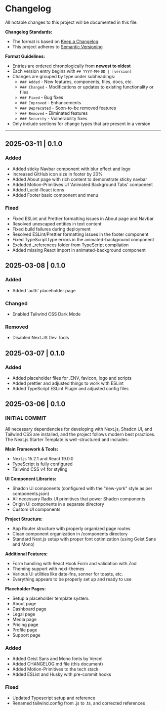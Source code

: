 # Changelog

All notable changes to this project will be documented in this file.

**Changelog Standards:**

- The format is based on [Keep a Changelog](https://keepachangelog.com/en/1.0.0/)
- This project adheres to [Semantic Versioning](https://semver.org/spec/v2.0.0.html)

**Format Guidelines:**

- Entries are ordered chronologically from **newest to oldest**
- Each version entry begins with `## YYYY-MM-DD | [version]`
- Changes are grouped by type under subheadings:
  - `### Added` - New features, components, files, docs, etc.
  - `### Changed` - Modifications or updates to existing functionality or files
  - `### Fixed` - Bug fixes
  - `### Improved` - Enhancements
  - `### Deprecated` - Soon-to-be removed features
  - `### Removed` - Eliminated features
  - `### Security` - Vulnerability fixes
- Only include sections for change types that are present in a version

---

## 2025-03-11 | 0.1.0

### Added

- Added sticky Navbar component with blur effect and logo
- Increased GitHub icon size in footer by 20%
- Added About page with rich content to demonstrate sticky navbar
- Added Motion-Primitives UI 'Animated Background Tabs' component
- Added Lucid-React icons
- Added Footer basic component and menu

### Fixed

- Fixed ESLint and Prettier formatting issues in About page and Navbar
- Resolved unescaped entities in text content
- Fixed build failures during deployment
- Resolved ESLint/Prettier formatting issues in the footer component
- Fixed TypeScript type errors in the animated-background component
- Excluded _references folder from TypeScript compilation
- Added missing React import in animated-background component

## 2025-03-08 | 0.1.0

### Added

- Added 'auth' placeholder page

### Changed

- Enabled Tailwind CSS Dark Mode

### Removed

- Disabled Next.JS Dev Tools

## 2025-03-07 | 0.1.0

### Added

- Added placeholder files for .ENV, favicon, logo and scripts
- Added prettier and adjusted things to work with ESLint
- Added TypeScript ESLint Plugin and adjusted config files

## 2025-03-06 | 0.1.0

### INITIAL COMMIT

All necessary dependencies for developing with Next.js, Shadcn UI, and Tailwind CSS are installed, and the project follows modern best practices. The Next.js Starter Template is well-structured and includes:

**Main Framework & Tools:**

- Next.js 15.2.1 and React 19.0.0
- TypeScript is fully configured
- Tailwind CSS v4 for styling

**UI Component Libraries:**

- Shadcn UI components (configured with the "new-york" style as per components.json)
- All necessary Radix UI primitives that power Shadcn components
- Origin UI components in a separate directory
- Custom UI components

**Project Structure:**

- App Router structure with properly organized page routes
- Clean component organization in /components directory
- Standard Next.js setup with proper font optimization (using Geist Sans and Mono)

**Additional Features:**

- Form handling with React Hook Form and validation with Zod
- Theming support with next-themes
- Various UI utilities like date-fns, sonner for toasts, etc.
- Everything appears to be properly set up and ready to use

**Placeholder Pages:**

- Setup a placeholder template system.
- About page
- Dashboard page
- Legal page
- Media page
- Pricing page
- Profile page
- Support page

### Added

- Added Geist Sans and Mono fonts by Vercel
- Added CHANGELOG.md file (this document)
- Added Motion-Primitives to the tech stack
- Added ESList and Husky with pre-commit hooks

### Fixed

- Updated Typescript setup and reference
- Renamed tailwind.config from .js to .ts, and corrected references

